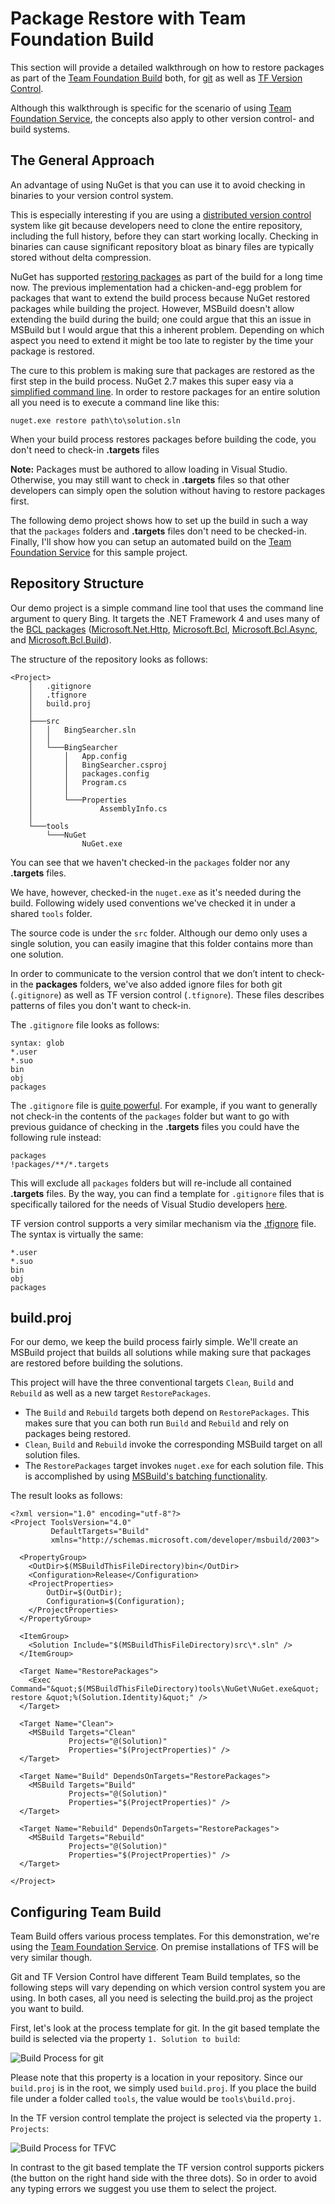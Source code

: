 # Package Restore with Team Foundation Build

This section will provide a detailed walkthrough on how to restore packages as part of the [Team Foundation Build] both, for [git] as well as [TF Version Control].

[Team Foundation Build]: http://msdn.microsoft.com/en-us/library/ms181710(v=VS.90).aspx
[git]: http://en.wikipedia.org/wiki/Git_(software)
[TF Version Control]: http://msdn.microsoft.com/en-us/library/ms181237(v=vs.120).aspx

Although this walkthrough is specific for the scenario of using [Team Foundation Service], the concepts also apply to other version control- and build systems.

[Team Foundation Service]: http://tfs.visualstudio.com/

## The General Approach

An advantage of using NuGet is that you can use it to avoid checking in binaries to your version control system.

This is especially interesting if you are using a [distributed version control] system like git because developers need to clone the entire repository, including the full history, before they can start working locally. Checking in binaries can cause significant repository bloat as binary files are typically stored without delta compression.

[distributed version control]: http://en.wikipedia.org/wiki/Distributed_revision_control

NuGet has supported [restoring packages][package restore] as part of the build for a long time now. The previous implementation had a chicken-and-egg problem for packages that want to extend the build process because NuGet restored packages while building the project. However, MSBuild doesn't allow extending the build during the build; one could argue that this an issue in MSBuild but I would argue that this a inherent problem. Depending on which aspect you need to extend it might be too late to register by the time your package is restored.

[package restore]: http://docs.nuget.org/docs/reference/package-restore

The cure to this problem is making sure that packages are restored as the first step in the build process. NuGet 2.7 makes this super easy via a [simplified command line]. In order to restore packages for an entire solution all you need is to execute a command line like this:

	nuget.exe restore path\to\solution.sln

[simplified command line]: http://docs.nuget.org/docs/release-notes/nuget-2.7#Simplified_Package_Restore_from_the_Command-Line

When your build process restores packages before building the code, you don't need to check-in **.targets** files 

<p class="info">
<strong>Note:</strong> Packages must be authored to allow loading in Visual Studio. Otherwise, you may still want to check in <strong>.targets</strong> files so that other developers can simply open the solution without having to restore packages first. 
</p> 

The following demo project shows how to set up the build in such a way that the `packages` folders and **.targets** files don't need to be checked-in. Finally, I'll show how you can setup an automated build on the [Team Foundation Service] for this sample project.

## Repository Structure

Our demo project is a simple command line tool that uses the command line argument to query Bing. It targets the .NET Framework 4 and uses many of the [BCL packages] ([Microsoft.Net.Http], [Microsoft.Bcl], [Microsoft.Bcl.Async], and [Microsoft.Bcl.Build]).

[BCL Packages]: http://www.nuget.org/profiles/dotnetframework/
[Microsoft.Net.Http]: http://www.nuget.org/packages/Microsoft.Net.Http
[Microsoft.Bcl]: http://www.nuget.org/packages/Microsoft.Bcl
[Microsoft.Bcl.Async]: http://www.nuget.org/packages/Microsoft.Bcl.Async
[Microsoft.Bcl.Build]: http://www.nuget.org/packages/Microsoft.Bcl.Build

The structure of the repository looks as follows:

	<Project>
	    │   .gitignore
	    │   .tfignore
	    │   build.proj
	    │
	    ├───src
	    │   │   BingSearcher.sln
	    │   │
	    │   └───BingSearcher
	    │       │   App.config
	    │       │   BingSearcher.csproj
	    │       │   packages.config
	    │       │   Program.cs
	    │       │
	    │       └───Properties
	    │               AssemblyInfo.cs
	    │
	    └───tools
	        └───NuGet
	                NuGet.exe

You can see that we haven't checked-in the `packages` folder nor any **.targets** files.

We have, however, checked-in the `nuget.exe` as it's needed during the build. Following widely used conventions we've checked it in under a shared `tools` folder.

The source code is under the `src` folder. Although our demo only uses a single solution, you can easily imagine that this folder contains more than one solution.

In order to communicate to the version control that we don’t intent to check-in the **packages** folders, we've also added ignore files for both git (`.gitignore`) as well as TF version control (`.tfignore`). These files describes patterns of files you don't want to check-in.

The `.gitignore` file looks as follows:

	syntax: glob
	*.user
	*.suo
	bin
	obj
	packages

The `.gitignore` file is [quite powerful][GitIgnore]. For example, if you want to generally not check-in the contents of the `packages` folder but want to go with previous guidance of checking in the **.targets** files you could have the following rule instead:

	packages
	!packages/**/*.targets

[GitIgnore]: https://www.kernel.org/pub/software/scm/git/docs/gitignore.html

This will exclude all `packages` folders but will re-include all contained **.targets** files. By the way, you can find a template for `.gitignore` files that is specifically tailored for the needs of Visual Studio developers [here][GitIgnoreVS].

[GitIgnoreVS]: https://github.com/github/gitignore/blob/master/VisualStudio.gitignore

TF version control supports a very similar mechanism via the [.tfignore][TfIgnore] file. The syntax is virtually the same:

	*.user
	*.suo
	bin
	obj
	packages

[TfIgnore]: http://msdn.microsoft.com/en-us/library/ms245454.aspx

## build.proj
 
For our demo, we keep the build process fairly simple. We'll create an MSBuild project that builds all solutions while making sure that packages are restored before building the solutions.

This project will have the three conventional targets `Clean`, `Build` and `Rebuild` as well as a new target `RestorePackages`.

- The `Build` and `Rebuild` targets both depend on `RestorePackages`. This makes sure that you can both run `Build` and `Rebuild` and rely on packages being restored.
- `Clean`, `Build` and `Rebuild` invoke the corresponding MSBuild target on all solution files.
- The `RestorePackages` target invokes `nuget.exe` for each solution file. This is accomplished by using [MSBuild's batching functionality][MSBuild Batching].

[MSBuild Batching]: http://msdn.microsoft.com/en-us/library/ms171473.aspx

The result looks as follows:

	<?xml version="1.0" encoding="utf-8"?>
	<Project ToolsVersion="4.0"
	         DefaultTargets="Build" 
	         xmlns="http://schemas.microsoft.com/developer/msbuild/2003">
	
	  <PropertyGroup>
	    <OutDir>$(MSBuildThisFileDirectory)bin</OutDir>
	    <Configuration>Release</Configuration>
	    <ProjectProperties>
	        OutDir=$(OutDir);
	        Configuration=$(Configuration);
	    </ProjectProperties>
	  </PropertyGroup>
	
	  <ItemGroup>
	    <Solution Include="$(MSBuildThisFileDirectory)src\*.sln" />
	  </ItemGroup>
	
	  <Target Name="RestorePackages">
	    <Exec Command="&quot;$(MSBuildThisFileDirectory)tools\NuGet\NuGet.exe&quot; restore &quot;%(Solution.Identity)&quot;" />
	  </Target>
	
	  <Target Name="Clean">
	    <MSBuild Targets="Clean"
	             Projects="@(Solution)"
	             Properties="$(ProjectProperties)" />
	  </Target>
	
	  <Target Name="Build" DependsOnTargets="RestorePackages">
	    <MSBuild Targets="Build"
	             Projects="@(Solution)"
	             Properties="$(ProjectProperties)" />
	  </Target>
	
	  <Target Name="Rebuild" DependsOnTargets="RestorePackages">
	    <MSBuild Targets="Rebuild"
	             Projects="@(Solution)"
	             Properties="$(ProjectProperties)" />
	  </Target>
	
	</Project>

## Configuring Team Build

Team Build offers various process templates. For this demonstration, we're using the [Team Foundation Service]. On premise installations of TFS will be very similar though.

Git and TF Version Control have different Team Build templates, so the following steps will vary depending on which version control system you are using. In both cases, all you need is selecting the build.proj as the project you want to build.

First, let's look at the process template for git. In the git based template the build is selected via the property `1. Solution to build`:

![Build Process for git](http://docs.nuget.org/docs/reference/images/PackageRestoreTeamBuildGit.png)

Please note that this property is a location in your repository. Since our `build.proj` is in the root, we simply used `build.proj`. If you place the build file under a folder called `tools`, the value would be `tools\build.proj`.

In the TF version control template the project is selected via the property `1. Projects`:

![Build Process for TFVC](http://docs.nuget.org/docs/reference/images/PackageRestoreTeamBuildTFVC.png)

In contrast to the git based template the TF version control supports pickers (the button on the right hand side with the three dots). So in order to avoid any typing errors we suggest you use them to select the project. 